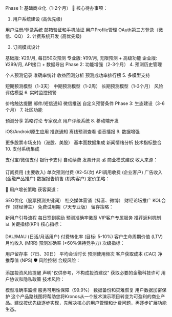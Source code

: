 Phase 1: 基础商业化（1-2个月）
🔑 核心待办事项：
1. 用户系统建设 (高优先级)

用户注册/登录系统
邮箱验证和手机验证
用户Profile管理
OAuth第三方登录（微信、QQ）
2. 计费系统开发 (高优先级)

3. 订阅模式设计

基础版: ¥29/月, 每日50次预测
专业版: ¥99/月, 无限预测 + 高级功能
企业版: ¥299/月, API接口 + 数据导出
Phase 2: 功能增强（2-3个月）
4. 预测历史管理

个人预测记录
准确率统计
收益回测分析
预测成功率排行榜
5. 多模型支持

短期预测模型（1-3天）
中期预测模型（1-2周）
长期预测模型（1-3个月）
风险评估模型
6. 实时监控预警

价格触达提醒
邮件/短信通知
微信推送
自定义预警条件
Phase 3: 生态建设（3-6个月）
7. 社区功能

预测分享
策略讨论
专家观点
用户评级系统
8. 移动端开发

iOS/Android原生应用
推送通知
离线预测查看
语音播报
9. 数据增强

更多股票市场支持（港股、美股）
基本面数据集成
新闻情绪分析
技术指标整合
10. 支付系统集成

支付宝/微信支付
银行卡支付
自动续费
发票开具
💰 商业模式建议
收入来源：

订阅费用 (主要收入)
单次预测付费 (¥2-5/次)
API调用收费 (企业客户)
广告收入 (金融产品推广)
数据报告销售 (机构客户)
定价策略：

🎯 用户增长策略
获客渠道：

SEO优化（股票预测关键词）
社交媒体营销（抖音、微博）
财经论坛推广
KOL合作（财经博主）
免费试用期（7天专业版）
留存策略：

新用户引导流程
每日签到奖励
预测准确率徽章
VIP客户专属服务
推荐返利机制
📊 关键指标(KPI)
核心指标：

DAU/MAU (日活/月活用户)
付费转化率 (目标: 5-10%)
客户生命周期价值 (LTV)
月均收入 (MRR)
预测准确率 (>60%保持竞争力)
次级指标：

用户留存率（7日、30日）
平均会话时长
预测使用频次
客户获取成本 (CAC)
净推荐值 (NPS)
🛡️ 风险控制
合规风险：

添加投资风险提醒
声明"仅供参考，不构成投资建议"
获取必要的金融科技许可
用户协议和隐私政策
技术风险：

模型准确率监控
服务可用性保障（99.9%）
数据备份和灾难恢复
用户数据加密保护
这个产品路线图将帮助您将Kronos从一个技术演示项目转变为可盈利的商业产品。建议按优先级逐步实现，先解决核心的用户管理和计费问题，再逐步扩展功能生态。
